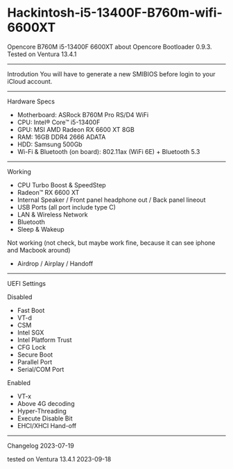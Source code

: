 # Hackintosh-i5-13400F-B760m-wifi-6600XT
Opencore B760M i5-13400F 6600XT
about
Opencore Bootloader 0.9.3. Tested on Ventura 13.4.1
______________

Introdution
You will have to generate a new SMIBIOS before login to your iCloud account.
______________
Hardware Specs

+ Motherboard: ASRock B760M Pro RS/D4 WiFi
+ CPU: Intel® Core™ i5-13400F
+ GPU: MSI AMD Radeon RX 6600 XT 8GB
+ RAM: 16GB DDR4 2666 ADATA
+ HDD: Samsung 500Gb
+ Wi-Fi & Bluetooth (on board): 802.11ax (WiFi 6E) + Bluetooth 5.3
______________
Working
+ CPU Turbo Boost & SpeedStep
+ Radeon™ RX 6600 XT
+ Internal Speaker / Front panel headphone out / Back panel lineout
+ USB Ports (all port include type C)
+ LAN & Wireless Network
+ Bluetooth
+ Sleep & Wakeup

Not working (not check, but maybe work fine, because it can see iphone and Macbook around)
+ Airdrop / Airplay / Handoff
_______________
UEFI Settings

Disabled
+ Fast Boot
+ VT-d
+ CSM
+ Intel SGX
+ Intel Platform Trust
+ CFG Lock
+ Secure Boot
+ Parallel Port
+ Serial/COM Port

Enabled
+ VT-x
+ Above 4G decoding
+ Hyper-Threading
+ Execute Disable Bit
+ EHCI/XHCI Hand-off
_______________
Changelog
2023-07-19

tested on Ventura 13.4.1
2023-09-18
